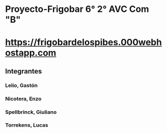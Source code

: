 # Proyecto-Frigobar 6° 2° AVC Com "B"
# https://frigobardelospibes.000webhostapp.com
## Integrantes
  ### Lelio, Gastón
  ### Nicotera, Enzo
  ### Spellbrinck, Giuliano
  ### Torrekens, Lucas
